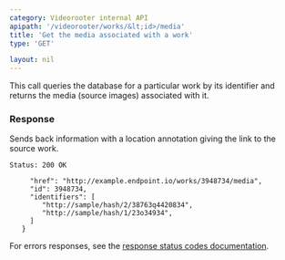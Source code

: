 ```yaml
---
category: Videorooter internal API
apipath: '/videorooter/works/&lt;id>/media'
title: 'Get the media associated with a work'
type: 'GET'

layout: nil
---
```


This call queries
the database for a particular work by its identifier and returns the media
(source images) associated with it.

### Response

Sends back information with a location annotation giving the link to
the source work.

```Status: 200 OK```
```{ "locator": "https://example.image.io/image.png",
     "href": "http://example.endpoint.io/works/3948734/media",
     "id": 3948734,
     "identifiers": [
        "http://sample/hash/2/38763q4420834",
        "http://sample/hash/1/23o34934",
     ]
   }
```

For errors responses, see the [response status codes documentation](#response-status-codes).
